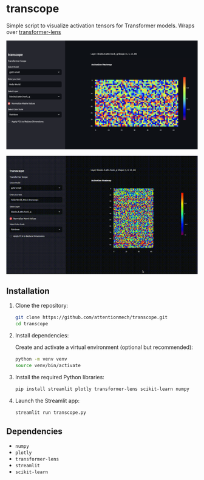 # transcope

Simple script to visualize activation tensors for Transformer models. Wraps over [transformer-lens](https://github.com/TransformerLensOrg/TransformerLens)

<img src="assets/screenshot.png"/>
<br>

![demo gif](https://github.com/attentionmech/transcope/blob/main/assets/demo.gif?raw=true)

## Installation

1. Clone the repository:

   ```bash
   git clone https://github.com/attentionmech/transcope.git
   cd transcope
   ```

2. Install dependencies:

   Create and activate a virtual environment (optional but recommended):

   ```bash
   python -m venv venv
   source venv/bin/activate
   ```

3. Install the required Python libraries:

   ```bash
   pip install streamlit plotly transformer-lens scikit-learn numpy
   ```

4. Launch the Streamlit app:

   ```bash
   streamlit run transcope.py
   ```


## Dependencies

- `numpy`
- `plotly`
- `transformer-lens`
- `streamlit`
- `scikit-learn`

